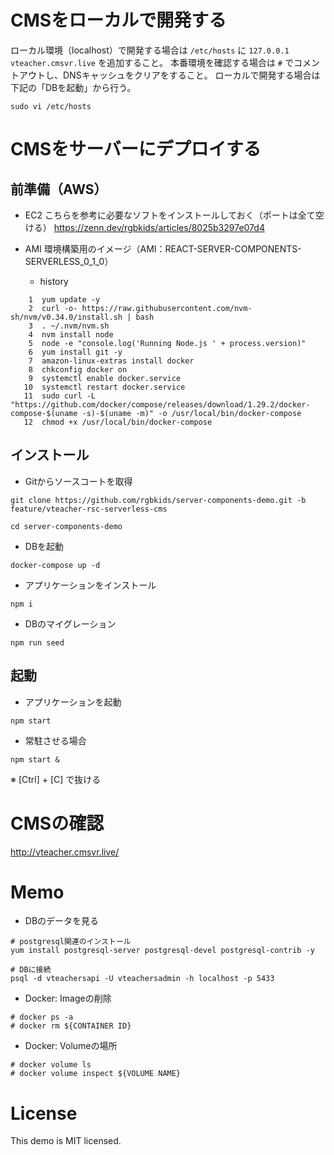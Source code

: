 
# CMSをローカルで開発する

ローカル環境（localhost）で開発する場合は `/etc/hosts` に `127.0.0.1 vteacher.cmsvr.live` を追加すること。
本番環境を確認する場合は `#` でコメントアウトし、DNSキャッシュをクリアをすること。
ローカルで開発する場合は下記の「DBを起動」から行う。

```
sudo vi /etc/hosts
```

# CMSをサーバーにデプロイする

## 前準備（AWS）

- EC2
こちらを参考に必要なソフトをインストールしておく（ポートは全て空ける）
https://zenn.dev/rgbkids/articles/8025b3297e07d4

- AMI
環境構築用のイメージ（AMI：REACT-SERVER-COMPONENTS-SERVERLESS_0_1_0）

  - history

```
    1  yum update -y
    2  curl -o- https://raw.githubusercontent.com/nvm-sh/nvm/v0.34.0/install.sh | bash
    3  . ~/.nvm/nvm.sh
    4  nvm install node
    5  node -e "console.log('Running Node.js ' + process.version)"
    6  yum install git -y
    7  amazon-linux-extras install docker
    8  chkconfig docker on
    9  systemctl enable docker.service
   10  systemctl restart docker.service
   11  sudo curl -L "https://github.com/docker/compose/releases/download/1.29.2/docker-compose-$(uname -s)-$(uname -m)" -o /usr/local/bin/docker-compose
   12  chmod +x /usr/local/bin/docker-compose
```

## インストール

- Gitからソースコートを取得

```
git clone https://github.com/rgbkids/server-components-demo.git -b feature/vteacher-rsc-serverless-cms
```

```
cd server-components-demo
```

- DBを起動

```
docker-compose up -d
```

- アプリケーションをインストール

```
npm i
```

- DBのマイグレーション

```
npm run seed
```

## 起動

- アプリケーションを起動

```
npm start
```

- 常駐させる場合

```
npm start &
```
※ [Ctrl] + [C] で抜ける


# CMSの確認

http://vteacher.cmsvr.live/


# Memo

- DBのデータを見る

```
# postgresql関連のインストール
yum install postgresql-server postgresql-devel postgresql-contrib -y
```

```
# DBに接続
psql -d vteachersapi -U vteachersadmin -h localhost -p 5433
```

- Docker: Imageの削除
  
```
# docker ps -a
# docker rm ${CONTAINER ID}
```

- Docker: Volumeの場所

```
# docker volume ls
# docker volume inspect ${VOLUME NAME}
```

# License
This demo is MIT licensed.
